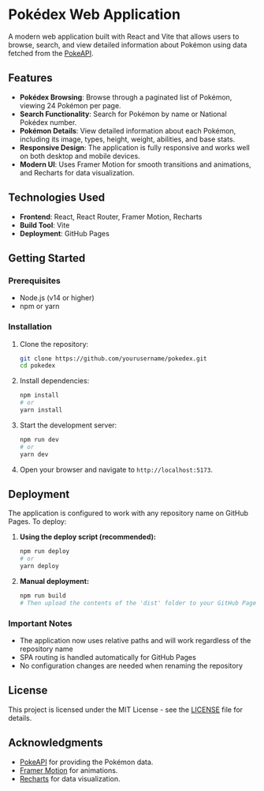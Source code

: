 # Pokédex Web Application

A modern web application built with React and Vite that allows users to browse, search, and view detailed information about Pokémon using data fetched from the [PokeAPI](https://pokeapi.co/).

## Features

- **Pokédex Browsing**: Browse through a paginated list of Pokémon, viewing 24 Pokémon per page.
- **Search Functionality**: Search for Pokémon by name or National Pokédex number.
- **Pokémon Details**: View detailed information about each Pokémon, including its image, types, height, weight, abilities, and base stats.
- **Responsive Design**: The application is fully responsive and works well on both desktop and mobile devices.
- **Modern UI**: Uses Framer Motion for smooth transitions and animations, and Recharts for data visualization.

## Technologies Used

- **Frontend**: React, React Router, Framer Motion, Recharts
- **Build Tool**: Vite
- **Deployment**: GitHub Pages

## Getting Started

### Prerequisites

- Node.js (v14 or higher)
- npm or yarn

### Installation

1. Clone the repository:

   ```bash
   git clone https://github.com/yourusername/pokedex.git
   cd pokedex
   ```

2. Install dependencies:

   ```bash
   npm install
   # or
   yarn install
   ```

3. Start the development server:

   ```bash
   npm run dev
   # or
   yarn dev
   ```

4. Open your browser and navigate to `http://localhost:5173`.

## Deployment

The application is configured to work with any repository name on GitHub Pages. To deploy:

1. **Using the deploy script (recommended):**

   ```bash
   npm run deploy
   # or
   yarn deploy
   ```

2. **Manual deployment:**
   ```bash
   npm run build
   # Then upload the contents of the 'dist' folder to your GitHub Pages branch
   ```

### Important Notes

- The application now uses relative paths and will work regardless of the repository name
- SPA routing is handled automatically for GitHub Pages
- No configuration changes are needed when renaming the repository

## License

This project is licensed under the MIT License - see the [LICENSE](LICENSE) file for details.

## Acknowledgments

- [PokeAPI](https://pokeapi.co/) for providing the Pokémon data.
- [Framer Motion](https://www.framer.com/motion/) for animations.
- [Recharts](https://recharts.org/) for data visualization.
